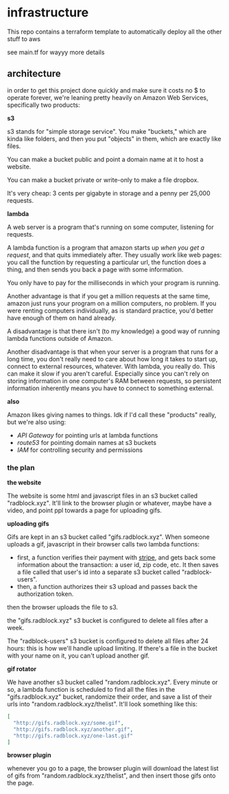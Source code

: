 # infrastructure

This repo contains a terraform template to automatically deploy all the other stuff to aws

see main.tf for wayyy more details

## architecture

in order to get this project done quickly and make sure it costs no $ to operate forever, we're leaning pretty heavily on Amazon Web Services, specifically two products:

**s3**

s3 stands for "simple storage service". You make "buckets," which are kinda like folders, and then you put "objects" in them, which are exactly like files.

You can make a bucket public and point a domain name at it to host a website.

You can make a bucket private or write-only to make a file dropbox.

It's very cheap: 3 cents per gigabyte in storage and a penny per 25,000 requests.

**lambda**

A web server is a program that's running on some computer, listening for requests.

A lambda function is a program that amazon starts up *when you get a request*, and that quits immediately after. They usually work like web pages: you call the function by requesting a particular url, the function does a thing, and then sends you back a page with some information.

You only have to pay for the milliseconds in which your program is running.

Another advantage is that if you get a million requests at the same time, amazon just runs your program on a million computers, no problem. If you were renting computers individually, as is standard practice, you'd better have enough of them on hand already.

A disadvantage is that there isn't (to my knowledge) a good way of running lambda functions outside of Amazon.

Another disadvantage is that when your server is a program that runs for a long time, you don't really need to care about how long it takes to start up, connect to external resources, whatever. With lambda, you really do. This can make it slow if you aren't careful. Especially since you can't rely on storing information in one computer's RAM between requests, so persistent information inherently means you have to connect to something external.

**also**

Amazon likes giving names to things. Idk if I'd call these "products" really, but we're also using:

- _API Gateway_ for pointing urls at lambda functions
- _route53_ for pointing domain names at s3 buckets
- _IAM_ for controlling security and permissions

### the plan

**the website**

The website is some html and javascript files in an s3 bucket called "radblock.xyz". It'll link to the browser plugin or whatever, maybe have a video, and point ppl towards a page for uploading gifs.

**uploading gifs**

Gifs are kept in an s3 bucket called "gifs.radblock.xyz". When someone uploads a gif, javascript in their browser calls two lambda functions:

- first, a function verifies their payment with [stripe](//stripe.com), and gets back some information about the transaction: a user id, zip code, etc. It then saves a file called that user's id into a separate s3 bucket called "radblock-users".
- then, a function authorizes their s3 upload and passes back the authorization token.

then the browser uploads the file to s3.

the "gifs.radblock.xyz" s3 bucket is configured to delete all files after a week.

The "radblock-users" s3 bucket is configured to delete all files after 24 hours: this is how we'll handle upload limiting. If there's a file in the bucket with your name on it, you can't upload another gif.

**gif rotator**

We have another s3 bucket called "random.radblock.xyz". Every minute or so, a lambda function is scheduled to find all the files in the "gifs.radblock.xyz" bucket, randomize their order, and save a list of their urls into "random.radblock.xyz/thelist". It'll look something like this:

```json
[
  "http://gifs.radblock.xyz/some.gif",
  "http://gifs.radblock.xyz/another.gif",
  "http://gifs.radblock.xyz/one-last.gif"
]
```

**browser plugin**

whenever you go to a page, the browser plugin will download the latest list of gifs from "random.radblock.xyz/thelist", and then insert those gifs onto the page.
